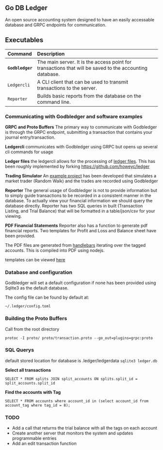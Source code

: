 ## Go DB Ledger
An open source accounting system designed to have an easily accessable database and GRPC endpoints for communication.

## Executables

| Command| Description |
| :----------------- | :---------------------------------------------------------------------------------------------------------| 
| **`Godbledger`**    | The main server. It is the access point for transactions that will be saved to the accounting database. |
| `Ledgercli`     | A CLI client that can be used to transmit transactions to the server.                             |
| `Reporter`      | Builds basic reports from the database on the command line.                                             |

### Communicating with Godbledger and software examples

**GRPC and Proto Buffers**
The primary way to communicate with Godbledger is through the GRPC endpoint, submitting a transaction that contains your journal entry/transaction.

**Ledgercli** communicates with Godbledger using GRPC but opens up several cli commands for usage

**Ledger files** the ledgercli allows for the processing of [ledger files](https://www.ledger-cli.org/). This has been roughly implemented by forking https://github.com/howeyc/ledger

**Trading Simulator** 
An [example project](https://github.com/darcys22/Trading-Simulator) has been developed that simulates a market trader (Random Walk) and the trades are recorded using Godbledger

**Reporter**
The general usage of Godbledger is not to provide information but to simply guide transactions to be recorded in a consistent manner in the database. To actually view your financial information we should query the database directly. Reporter has two SQL queries in built (Transaction Listing, and Trial Balance) that will be formatted in a table/json/csv for your viewing.

**PDF Financial Statements**
Reporter also has a function to generate pdf financial reports. Two templates for Profit and Loss and Balance sheet have been provided.

The PDF files are generated from [handlebars](https://handlebarsjs.com/) iterating over the tagged accounts. This is compiled into PDF using nodejs.

templates can be viewed [here](https://github.com/darcys22/pdf-generator)

### Database and configuration

Godbledger will set a default configuration if none has been provided using Sqlite3 as the default database.

The config file can be found by default at:
```
~/.ledger/config.toml
```

### Building the Proto Buffers
Call from the root directory
```
protoc -I proto/ proto/transaction.proto --go_out=plugins=grpc:proto
```

### SQL Querys
default stored location for database is .ledger/ledgerdata `sqlite3 ledger.db`

**Select all transactions**
```
SELECT * FROM splits JOIN split_accounts ON splits.split_id = split_accounts.split_id

```

**Find the accounts with Tag**
```
SELECT * FROM accounts where account_id in (select account_id from account_tag where tag_id = 8);

```

### TODO
- Add a call that returns the trial balance with all the tags on each account
- Create another server that monitors the system and updates programmable entries
- Add an edit transaction function
